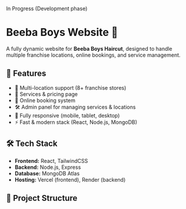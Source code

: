 In Progress (Development phase)


# Beeba Boys Website 💈

A fully dynamic website for **Beeba Boys Haircut**, designed to handle multiple franchise locations, online bookings, and service management.  

## 🚀 Features
- 📍 Multi-location support (8+ franchise stores)  
- 💈 Services & pricing page  
- 📅 Online booking system  
- 🛠️ Admin panel for managing services & locations  
- 📱 Fully responsive (mobile, tablet, desktop)  
- ⚡ Fast & modern stack (React, Node.js, MongoDB)  

## 🛠 Tech Stack
- **Frontend:** React, TailwindCSS  
- **Backend:** Node.js, Express  
- **Database:** MongoDB Atlas  
- **Hosting:** Vercel (frontend), Render (backend)  

## 📂 Project Structure
